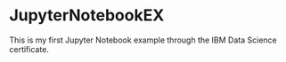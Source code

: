 # JupyterNotebookEX
This is my first Jupyter Notebook example through the IBM Data Science certificate. 

